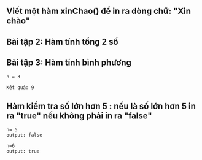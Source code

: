 ## Viết một hàm xinChao() để in ra dòng chữ: "Xin chào"

## Bài tập 2: Hàm tính tổng 2 số

## Bài tập 3: Hàm tính bình phương
```
n = 3
```
```
Kết quả: 9

```


## Hàm kiểm tra số lớn hơn 5 : nếu là số lớn hơn 5 in ra "true" nếu không phải in ra "false"

```
n= 5
output: false
```
```
n=6
output: true
```
